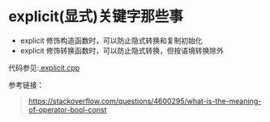 # explicit(显式)关键字那些事

- explicit 修饰构造函数时，可以防止隐式转换和复制初始化
- explicit 修饰转换函数时，可以防止隐式转换，但按语境转换除外

代码参见:[.explicit.cpp](https://github.com/Light-City/CPlusPlusThings/blob/master/basic_content/explicit/explicit.cpp)

参考链接：

> https://stackoverflow.com/questions/4600295/what-is-the-meaning-of-operator-bool-const